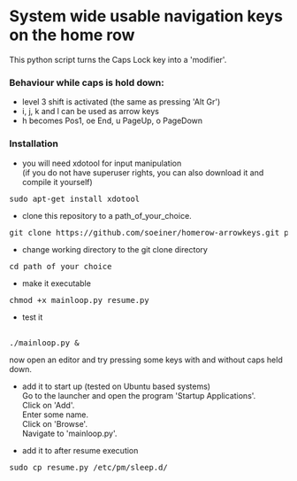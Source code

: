 # System wide usable navigation keys on the home row
This python script turns the Caps Lock key into a 'modifier'.

### Behaviour while caps is hold down:
- level 3 shift is activated (the same as pressing 'Alt Gr')
- i, j, k and l can be used as arrow keys
- h becomes Pos1, oe End, u PageUp, o PageDown

### Installation
- you will need xdotool for input manipulation<br>
(if you do not have superuser rights, you can also download it and compile it yourself)
<pre>sudo apt-get install xdotool</pre>
- clone this repository to a path_of_your_choice.<br>
<pre>git clone https://github.com/soeiner/homerow-arrowkeys.git path_of_your_choice</pre>
- change working directory to the git clone directory<br>
<pre>cd path_of_your_choice</pre>
- make it executable<br>
<pre>chmod +x mainloop.py resume.py</pre>
- test it<br>
<pre><br>./mainloop.py &</pre>
now open an editor and try pressing some keys with and without caps held down.
- add it to start up (tested on Ubuntu based systems)<br>
Go to the launcher and open the program 'Startup Applications'.<br>Click on 'Add'.<br>Enter some name.<br>Click on 'Browse'.<br>Navigate to 'mainloop.py'.

- add it to after resume execution
<pre>sudo cp resume.py /etc/pm/sleep.d/</pre>